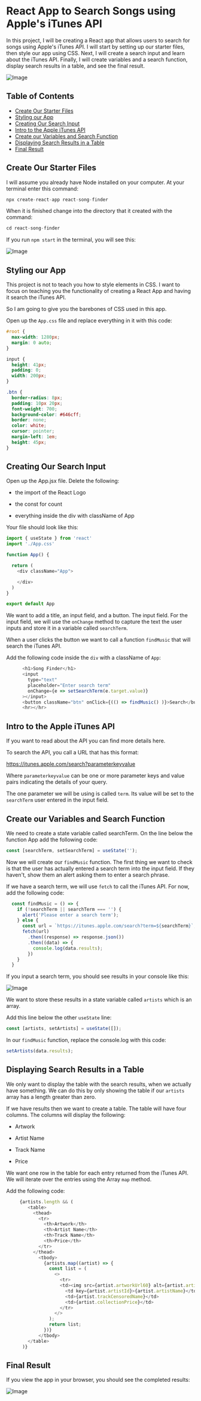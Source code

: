 # React App to Search Songs using Apple's iTunes API

In this project, I will be creating a React app that allows users to search for songs using Apple's iTunes API. I will start by setting up our starter files, then style our app using CSS. Next, I will create a search input and learn about the iTunes API. Finally, I will create variables and a search function, display search results in a table, and see the final result.

![Image](https://res.cloudinary.com/ratracegrad/image/upload/v1673900547/Screenshot_2023-01-16_at_3.21.50_PM_tyvecg.png)


## Table of Contents

- [Create Our Starter Files](#create-our-starter-files)
- [Styling our App](#styling-our-app)
- [Creating Our Search Input](#creating-our-search-input)
- [Intro to the Apple iTunes API](#intro-to-the-apple-itunes-api)
- [Create our Variables and Search Function](#create-our-variables-and-search-function)
- [Displaying Search Results in a Table](#displaying-search-results-in-a-table)
- [Final Result](#final-result)


## Create Our Starter Files

I will assume you already have Node installed on your computer. At your terminal enter this command:

```js
npx create-react-app react-song-finder
```

When it is finished change into the directory that it created with the command:

```js
cd react-song-finder
```

If you run `npm start` in the terminal, you will see this:

![Image](https://res.cloudinary.com/ratracegrad/image/upload/v1673823502/Screenshot_2023-01-15_at_5.58.13_PM_mx8ejv.png)


## Styling our App

This project is not to teach you how to style elements in CSS. I want to focus on teaching you the functionality of creating a React App and having it search the iTunes API. 

So I am going to give you the barebones of CSS used in this app.

Open up the `App.css` file and replace everything in it with this code:

```css
#root {
  max-width: 1280px;
  margin: 0 auto;
}

input {
  height: 41px;
  padding: 0;
  width: 200px;
}

.btn {
  border-radius: 8px;
  padding: 10px 20px;
  font-weight: 700;
  background-color: #646cff;
  border: none;
  color: white;
  cursor: pointer;
  margin-left: 1em;
  height: 45px;
}
```

## Creating Our Search Input

Open up the App.jsx file. Delete the following:

* the import of the React Logo

* the const for count

* everything inside the div with className of App

Your file should look like this:

```js
import { useState } from 'react'
import './App.css'

function App() {

  return (
    <div className="App">

    </div>
  )
}

export default App
```
We want to add a title, an input field, and a button. The input field. For the input field, we will use the `onChange` method to capture the text the user inputs and store it in a variable called `searchTerm`.

When a user clicks the button we want to call a function `findMusic` that will search the iTunes API.

Add the following code inside the `div` with a className of `App`:

```js
      <h1>Song Finder</h1>
      <input 
        type="text"
        placeholder="Enter search term"
        onChange={e => setSearchTerm(e.target.value)}
      ></input>
      <button className="btn" onClick={(() => findMusic() )}>Search</button>
      <hr></hr>
```

## Intro to the Apple iTunes API

If you want to read about the API you can find more details here.

To search the API, you call a URL that has this format:

https://itunes.apple.com/search?parameterkeyvalue

Where `parameterkeyvalue` can be one or more parameter keys and value pairs indicating the details of your query.

The one parameter we will be using is called `term`. Its value will be set to the `searchTerm` user entered in the input field.

## Create our Variables and Search Function

We need to create a state variable called searchTerm. On the line below the function App add the following code:

```js
const [searchTerm, setSearchTerm] = useState('');
```

Now we will create our `findMusic` function. The first thing we want to check is that the user has actually entered a search term into the input field. If they haven't, show them an alert asking them to enter a search phrase.

If we have a search term, we will use `fetch` to call the iTunes API. For now, add the following code:

```js
  const findMusic = () => {
    if (!searchTerm || searchTerm === '') {
      alert('Please enter a search term');
    } else {
      const url = `https://itunes.apple.com/search?term=${searchTerm}`;
      fetch(url)
        .then((response) => response.json())
        .then((data) => {
          console.log(data.results);
        })
    }
  }
```

If you input a search term, you should see results in your console like this:

![Image](https://res.cloudinary.com/ratracegrad/image/upload/v1673902630/Screenshot_2023-01-16_at_3.56.48_PM_mkyfhd.png)

We want to store these results in a state variable called `artists` which is an array.

Add this line below the other `useState` line:

```js
const [artists, setArtists] = useState([]);
```

In our `findMusic` function, replace the console.log with this code:

```js
setArtists(data.results);
```


## Displaying Search Results in a Table

We only want to display the table with the search results, when we actually have something. We can do this by only showing the table if our `artists` array has a length greater than zero.

If we have results then we want to create a table. The table will have four columns. The columns will display the following:

* Artwork

* Artist Name

* Track Name

* Price

We want one row in the table for each entry returned from the iTunes API. We will iterate over the entries using the Array `map` method.

Add the following code:

```js
     {artists.length && (
        <table>
          <thead>
            <tr>
              <th>Artwork</th>
              <th>Artist Name</th>
              <th>Track Name</th>
              <th>Price</th>
            </tr>
          </thead>
            <tbody>
              {artists.map((artist) => {
                const list = (
                  <>
                    <tr>
                    <td><img src={artist.artworkUrl60} alt={artist.artistName} /></td>
                      <td key={artist.artistId}>{artist.artistName}</td>
                      <td>{artist.trackCensoredName}</td>
                      <td>{artist.collectionPrice}</td>
                    </tr>
                  </>
                );
                return list;
              })}
            </tbody>
        </table>
      )}
```


## Final Result

If you view the app in your browser, you should see the completed results:

![Image](https://res.cloudinary.com/ratracegrad/image/upload/v1673900547/Screenshot_2023-01-16_at_3.21.50_PM_tyvecg.png)

